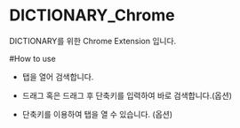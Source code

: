 # DICTIONARY_Chrome

DICTIONARY를 위한 Chrome Extension 입니다.

#How to use

- 탭을 열어 검색합니다.

- 드래그 혹은 드래그 후 단축키를 입력하여 바로 검색합니다.(옵션)

- 단축키를 이용하여 탭을 열 수 있습니다. (옵션)


